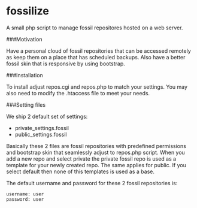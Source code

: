 fossilize
=========

A small php script to manage fossil repositores hosted on a web server.

###Motivation

Have a personal cloud of fossil repositories that can be accessed
remotely as keep them on a place that has scheduled backups. Also
have a better fossil skin that is responsive by using bootstrap.

###Installation

To install adjust repos.cgi and repos.php to match your settings. You
may also need to modify the .htaccess file to meet your needs.

###Setting files

We ship 2 default set of settings:

* private_settings.fossil
* public_settings.fossil

Basically these 2 files are fossil repositories with predefined 
permissions and bootstrap skin that seamlessly adjust to repos.php
script. When you add a new repo and select private the private fossil
repo is used as a template for your newly created repo. The same 
applies for public. If you select default then none of this templates
is used as a base.

The default username and password for these 2 fossil repositories is:

    username: user
    password: user
